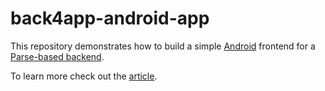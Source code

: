 # back4app-android-app

This repository demonstrates how to build a simple [Android](https://www.android.com/) frontend for a [Parse-based backend](https://parseplatform.org/).

To learn more check out the [article](#).
